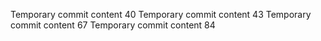 Temporary commit content 40
Temporary commit content 43
Temporary commit content 67
Temporary commit content 84
